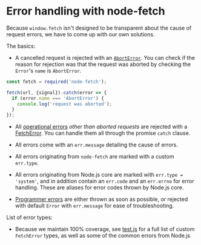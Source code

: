 
Error handling with node-fetch
==============================

Because `window.fetch` isn't designed to be transparent about the cause of request errors, we have to come up with our own solutions.

The basics:

- A cancelled request is rejected with an [`AbortError`](https://github.com/node-fetch/node-fetch/blob/master/README.md#class-aborterror). You can check if the reason for rejection was that the request was aborted by checking the `Error`'s `name` is `AbortError`.

```js
const fetch = required('node-fetch');

fetch(url, {signal}).catch(error => {
  if (error.name === 'AbortError') {
    console.log('request was aborted');
  }
});
```

- All [operational errors][joyent-guide] *other than aborted requests* are rejected with a [FetchError](https://github.com/node-fetch/node-fetch/blob/master/README.md#class-fetcherror). You can handle them all through the promise `catch` clause.

- All errors come with an `err.message` detailing the cause of errors.

- All errors originating from `node-fetch` are marked with a custom `err.type`.

- All errors originating from Node.js core are marked with `err.type = 'system'`, and in addition contain an `err.code` and an `err.errno` for error handling. These are aliases for error codes thrown by Node.js core.

- [Programmer errors][joyent-guide] are either thrown as soon as possible, or rejected with default `Error` with `err.message` for ease of troubleshooting.

List of error types:

- Because we maintain 100% coverage, see [test.js](https://github.com/node-fetch/node-fetch/blob/master/test/test.js) for a full list of custom `FetchError` types, as well as some of the common errors from Node.js

[joyent-guide]: https://www.joyent.com/node-js/production/design/errors#operational-errors-vs-programmer-errors
